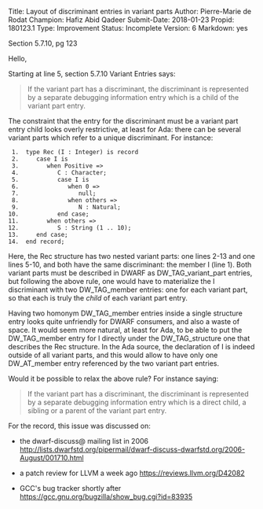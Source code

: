 Title:       Layout of discriminant entries in variant parts
Author:      Pierre-Marie de Rodat
Champion:    Hafiz Abid Qadeer
Submit-Date: 2018-01-23
Propid:      180123.1
Type:        Improvement
Status:      Incomplete
Version:     6
Markdown:    yes

Section 5.7.10, pg 123

Hello,

Starting at line 5, section 5.7.10 Variant Entries says:

> If the variant part has a discriminant, the discriminant is represented by a
> separate debugging information entry which is a child of the variant part entry.

The constraint that the entry for the discriminant must be a variant part entry
child looks overly restrictive, at least for Ada: there can be several variant
parts which refer to a unique discriminant. For instance:

     1.  type Rec (I : Integer) is record
     2.     case I is
     3.        when Positive =>
     4.           C : Character;
     5.           case I is
     6.              when 0 =>
     7.                 null;
     8.              when others =>
     9.                 N : Natural;
    10.           end case;
    11.        when others =>
    12.           S : String (1 .. 10);
    13.     end case;
    14.  end record;

Here, the Rec structure has two nested variant parts: one lines 2-13 and one
lines 5-10, and both have the same discriminant: the member I (line 1). Both
variant parts must be described in DWARF as DW_TAG_variant_part entries, but
following the above rule, one would have to materialize the I discriminant
with two DW_TAG_member entries: one for each variant part, so that each is
truly the *child* of each variant part entry.

Having two homonym DW_TAG_member entries inside a single structure entry looks
quite unfriendly for DWARF consumers, and also a waste of space. It would seem
more natural, at least for Ada, to be able to put the DW_TAG_member entry for I
directly under the DW_TAG_structure one that describes the Rec structure. In
the Ada source, the declaration of I is indeed outside of all variant parts,
and this would allow to have only one DW_AT_member entry referenced by the two
variant part entries.

Would it be possible to relax the above rule? For instance saying:

> If the variant part has a discriminant, the discriminant is represented by a
> separate debugging information entry which is a direct child, a sibling or a
> parent of the variant part entry.

For the record, this issue was discussed on:

* the dwarf-discuss@ mailing list in 2006
  <http://lists.dwarfstd.org/pipermail/dwarf-discuss-dwarfstd.org/2006-August/001710.html>

* a patch review for LLVM a week ago <https://reviews.llvm.org/D42082>

* GCC's bug tracker shortly after
  <https://gcc.gnu.org/bugzilla/show_bug.cgi?id=83935>
